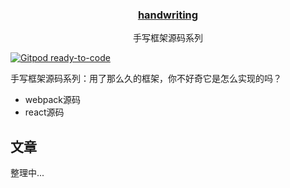 <p align="center">
  <a href="https://www.gitpod.io">
    <h3 align="center">handwriting</h3>
  </a>
  <p align="center">手写框架源码系列</p>
</p>

[![Gitpod ready-to-code][gitpod-image]][gitpod-url]

[gitpod-image]: https://img.shields.io/badge/Gitpod-ready--to--code-908a85?logo=gitpod
[gitpod-url]: https://gitpod.io/#https://github.com/all-resonance/handwriting

手写框架源码系列：用了那么久的框架，你不好奇它是怎么实现的吗？
- webpack源码
- react源码

## 文章
整理中...
